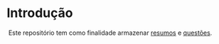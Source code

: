 # Introdução
&nbsp;Este repositório tem como finalidade armazenar [resumos](./Summaries/Summaries.md) e [questões](./Questions/Questions.md).

